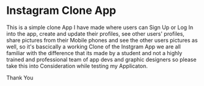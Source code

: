 # Instagram Clone App

 This is a simple clone App I have made where users can Sign Up or Log In into the app, create and update their profiles, see other users'
 profiles, share pictures from their Mobile phones and see the other users pictures as well, so it's bascically a working Clone of the
 Instgram App we are all familiar with the difference that its made by a student and not a highly trained and professional team of app devs  and graphic designers
 so please take this into Consideration while testing my Applicaton.
 
 Thank You
 
